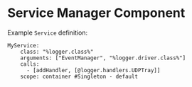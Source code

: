 Service Manager Component
==========================

Example `Service` definition:
```
MyService:
	class: "%logger.class%"
	arguments: ["EventManager", "%logger.driver.class%"]
	calls:
	  - [addHandler, [@logger.handlers.UDPTray]]
	scope: container #Singleton - default
```

